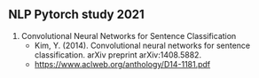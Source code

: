 ## NLP Pytorch study 2021


1. Convolutional Neural Networks for Sentence Classification
	- Kim, Y. (2014). Convolutional neural networks for sentence classification. arXiv preprint arXiv:1408.5882.
	- https://www.aclweb.org/anthology/D14-1181.pdf 